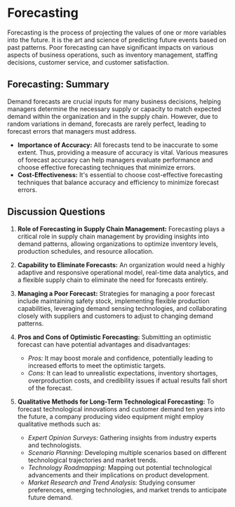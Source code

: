 # Forecasting

Forecasting is the process of projecting the values of one or more variables into the future. It is the art and science of predicting future events based on past patterns. Poor forecasting can have significant impacts on various aspects of business operations, such as inventory management, staffing decisions, customer service, and customer satisfaction.

## Forecasting: Summary

Demand forecasts are crucial inputs for many business decisions, helping managers determine the necessary supply or capacity to match expected demand within the organization and in the supply chain. However, due to random variations in demand, forecasts are rarely perfect, leading to forecast errors that managers must address.

- **Importance of Accuracy:** All forecasts tend to be inaccurate to some extent. Thus, providing a measure of accuracy is vital. Various measures of forecast accuracy can help managers evaluate performance and choose effective forecasting techniques that minimize errors.
- **Cost-Effectiveness:** It's essential to choose cost-effective forecasting techniques that balance accuracy and efficiency to minimize forecast errors.

## Discussion Questions

1. **Role of Forecasting in Supply Chain Management:** Forecasting plays a critical role in supply chain management by providing insights into demand patterns, allowing organizations to optimize inventory levels, production schedules, and resource allocation.
2. **Capability to Eliminate Forecasts:** An organization would need a highly adaptive and responsive operational model, real-time data analytics, and a flexible supply chain to eliminate the need for forecasts entirely.
3. **Managing a Poor Forecast:** Strategies for managing a poor forecast include maintaining safety stock, implementing flexible production capabilities, leveraging demand sensing technologies, and collaborating closely with suppliers and customers to adjust to changing demand patterns.

4. **Pros and Cons of Optimistic Forecasting:** Submitting an optimistic forecast can have potential advantages and disadvantages:
    - *Pros:* It may boost morale and confidence, potentially leading to increased efforts to meet the optimistic targets.
    - *Cons:* It can lead to unrealistic expectations, inventory shortages, overproduction costs, and credibility issues if actual results fall short of the forecast.

5. **Qualitative Methods for Long-Term Technological Forecasting:** To forecast technological innovations and customer demand ten years into the future, a company producing video equipment might employ qualitative methods such as:
    - *Expert Opinion Surveys:* Gathering insights from industry experts and technologists.
    - *Scenario Planning:* Developing multiple scenarios based on different technological trajectories and market trends.
    - *Technology Roadmapping:* Mapping out potential technological advancements and their implications on product development.
    - *Market Research and Trend Analysis:* Studying consumer preferences, emerging technologies, and market trends to anticipate future demand.

